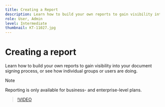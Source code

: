 ```yaml
---
title: Creating a Report
description: Learn how to build your own reports to gain visibility into the document signing process
role: User, Admin
level: Intermediate
thumbnail: KT-11027.jpg
---
```

# Creating a report

Learn how to build your own reports to gain visibility into your document signing process, or see how individual groups or users are doing.

>[!NOTE]
>
>Reporting is only available for business- and enterprise-level plans.

>[!VIDEO](https://video.tv.adobe.com/v/346754?hidetitle=true)
